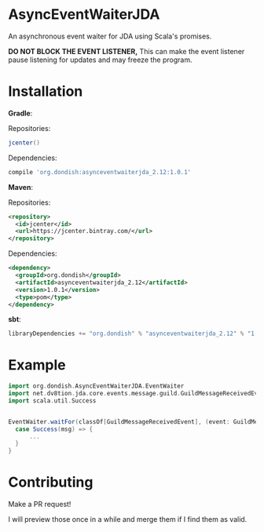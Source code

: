 # AsyncEventWaiterJDA
An asynchronous event waiter for JDA using Scala's promises.

**DO NOT BLOCK THE EVENT LISTENER,** This can make the event listener pause listening for updates and may freeze the program.

  # Installation

**Gradle**:


Repositories:
```groovy
jcenter()
```


Dependencies:
```groovy
compile 'org.dondish:asynceventwaiterjda_2.12:1.0.1'
```

**Maven**:


Repositories:
```xml
<repository>
  <id>jcenter</id>
  <url>https://jcenter.bintray.com/</url>
</repository>
```


Dependencies:
```xml
<dependency>
  <groupId>org.dondish</groupId>
  <artifactId>asynceventwaiterjda_2.12</artifactId>
  <version>1.0.1</version>
  <type>pom</type>
</dependency>
```


**sbt**:
```scala
libraryDependencies += "org.dondish" % "asynceventwaiterjda_2.12" % "1.0.1"
```


# Example
```scala
import org.dondish.AsyncEventWaiterJDA.EventWaiter
import net.dv8tion.jda.core.events.message.guild.GuildMessageReceivedEvent
import scala.util.Success


EventWaiter.waitFor(classOf[GuildMessageReceivedEvent], (event: GuildMessageReceivedEvent) => true) onComplete {
  case Success(msg) => {
      ...
  }
}
``` 

# Contributing
Make a PR request!


I will preview those once in a while and merge them if I find them as valid.
